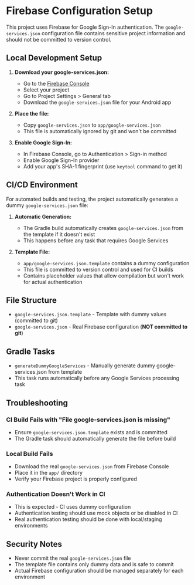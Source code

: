 # Firebase Configuration Setup

This project uses Firebase for Google Sign-In authentication. The `google-services.json` configuration file contains sensitive project information and should not be committed to version control.

## Local Development Setup

1. **Download your google-services.json:**
   - Go to the [Firebase Console](https://console.firebase.google.com/)
   - Select your project
   - Go to Project Settings > General tab
   - Download the `google-services.json` file for your Android app

2. **Place the file:**
   - Copy `google-services.json` to `app/google-services.json`
   - This file is automatically ignored by git and won't be committed

3. **Enable Google Sign-In:**
   - In Firebase Console, go to Authentication > Sign-in method
   - Enable Google Sign-In provider
   - Add your app's SHA-1 fingerprint (use `keytool` command to get it)

## CI/CD Environment

For automated builds and testing, the project automatically generates a dummy `google-services.json` file:

1. **Automatic Generation:**
   - The Gradle build automatically creates `google-services.json` from the template if it doesn't exist
   - This happens before any task that requires Google Services

2. **Template File:**
   - `app/google-services.json.template` contains a dummy configuration
   - This file is committed to version control and used for CI builds
   - Contains placeholder values that allow compilation but won't work for actual authentication

## File Structure

- `google-services.json.template` - Template with dummy values (committed to git)
- `google-services.json` - Real Firebase configuration (**NOT committed to git**)

## Gradle Tasks

- `generateDummyGoogleServices` - Manually generate dummy google-services.json from template
- This task runs automatically before any Google Services processing task

## Troubleshooting

### CI Build Fails with "File google-services.json is missing"
- Ensure `google-services.json.template` exists and is committed
- The Gradle task should automatically generate the file before build

### Local Build Fails
- Download the real `google-services.json` from Firebase Console
- Place it in the `app/` directory
- Verify your Firebase project is properly configured

### Authentication Doesn't Work in CI
- This is expected - CI uses dummy configuration
- Authentication testing should use mock objects or be disabled in CI
- Real authentication testing should be done with local/staging environments

## Security Notes

- Never commit the real `google-services.json` file
- The template file contains only dummy data and is safe to commit
- Actual Firebase configuration should be managed separately for each environment